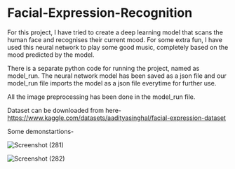 # Facial-Expression-Recognition

For this project, I have tried to create a deep learning model that scans the human face and recognises their current mood. For some extra fun, I have used this neural network to play some good music, completely based on the mood predicted by the model.

There is a separate python code for running the project, named as model_run. The neural network model has been saved as a json file and our model_run file imports the model as a json file everytime for further use.

All the image preprocessing has been done in the model_run file.

Dataset can be downloaded from here- https://www.kaggle.com/datasets/aadityasinghal/facial-expression-dataset


Some demonstartions-


![Screenshot (281)](https://user-images.githubusercontent.com/84060696/172152129-a4b8be0e-c031-4bbd-bf8c-ac40f9149191.png)


![Screenshot (282)](https://user-images.githubusercontent.com/84060696/172152192-337aad22-45e3-4456-a007-343c7b84a098.png)
